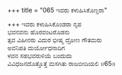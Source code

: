+++
title = "065 ಇವರು ಕಳುಹಿಸಿಕೊಣ್ಡರಾ"

+++
ಇವರು ಕಳುಹಿಸಿಕೊಂಡರಾ ನೃಪ  
ಭವನವನು ಹೊರವಂಟರೊಡನು  
ತ್ಸವ ವಿಹೀನರು ವಿದುರ ಭೀಷ್ಮ ದ್ರೋಣ ಗೌತಮರು  
ಅವನಿಪತಿ ದುರ್ಯೋಧನಾದಿಗ  
ಳವನ ಸಹಭವರುಳಿಯೆ ಬಂದುದು  
ವಿವಿಧಜನದೊತ್ತೊತ್ತೆ ಮಸಗಿತು ರಾಜಬೀದಿಯಲಿ   ॥65॥